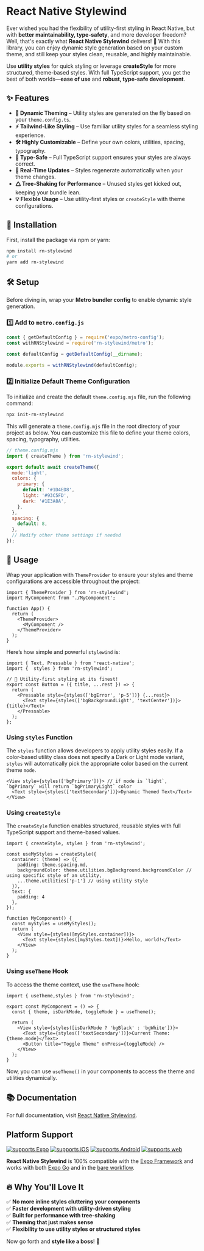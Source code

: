# React Native Stylewind

Ever wished you had the flexibility of utility-first styling in React Native, but with **better maintainability, type-safety**, and more developer freedom? Well, that's exactly what **React Native Stylewind** delivers! 🎉 With this library, you can enjoy dynamic style generation based on your custom theme, and still keep your styles clean, reusable, and highly maintainable.

Use **utility styles** for quick styling or leverage **createStyle** for more structured, theme-based styles. With full TypeScript support, you get the best of both worlds—**ease of use** and **robust, type-safe development**.

## ✨ Features

- **🎨 Dynamic Theming** – Utility styles are generated on the fly based on your `theme.config.ts`.
- **⚡ Tailwind-Like Styling** – Use familiar utility styles for a seamless styling experience.
- **🛠️ Highly Customizable** – Define your own colors, utilities, spacing, typography.
- **🔐 Type-Safe** – Full TypeScript support ensures your styles are always correct.
- **🚀 Real-Time Updates** – Styles regenerate automatically when your theme changes.
- **🛆 Tree-Shaking for Performance** – Unused styles get kicked out, keeping your bundle lean.
- **💡 Flexible Usage** – Use utility-first styles or `createStyle` with theme configurations.

## 👥 Installation

First, install the package via npm or yarn:

```bash
npm install rn-stylewind
# or
yarn add rn-stylewind
```

## 🛠️ Setup

Before diving in, wrap your **Metro bundler config** to enable dynamic style generation.

### 1️⃣ Add to `metro.config.js`

```javascript
const { getDefaultConfig } = require('expo/metro-config');
const withRNStylewind = require('rn-stylewind/metro');

const defaultConfig = getDefaultConfig(__dirname);

module.exports = withRNStylewind(defaultConfig);
```

### 2️⃣ Initialize Default Theme Configuration

To initialize and create the default `theme.config.mjs` file, run the following command:

```bash
npx init-rn-stylewind
```

This will generate a `theme.config.mjs` file in the root directory of your project as below. You can customize this file to define your theme colors, spacing, typography, utilities.
```javascript
// theme.config.mjs
import { createTheme } from 'rn-stylewind';

export default await createTheme({
  mode:'light',
  colors: {
    primary: {
      default: '#1D4ED8',
      light: '#93C5FD',
      dark: '#1E3A8A',
    },
  },
  spacing: {
    default: 8,
  },
  // Modify other theme settings if needed
});
```

## 🎯 Usage

Wrap your application with `ThemeProvider` to ensure your styles and theme configurations are accessible throughout the project:

```tsx
import { ThemeProvider } from 'rn-stylewind';
import MyComponent from './MyComponent';

function App() {
  return (
    <ThemeProvider>
      <MyComponent />
    </ThemeProvider>
  );
}
```
Here’s how simple and powerful `stylewind` is:

```tsx
import { Text, Pressable } from 'react-native';
import {  styles } from 'rn-stylewind';

// 🚀 Utility-first styling at its finest!
export const Button = ({ title, ...rest }) => {
  return (
    <Pressable style={styles(['bgError', 'p-5'])} {...rest}>
      <Text style={styles(['bgBackgroundLight', 'textCenter'])}>{title}</Text>
    </Pressable>
  );
};
```

### Using `styles` Function

The `styles` function allows developers to apply utility styles easily. If a color-based utility class does not specify a Dark or Light mode variant, `styles` will automatically pick the appropriate color based on the current theme `mode`.

```tsx
<View style={styles(['bgPrimary'])}> // if mode is `light`, `bgPrimary` will return `bgPrimaryLight` color
  <Text style={styles(['textSecondary'])}>Dynamic Themed Text</Text> 
</View>
```

### Using `createStyle`

The `createStyle` function enables structured, reusable styles with full TypeScript support and theme-based values.

```tsx
import { createStyle, styles } from 'rn-stylewind';

const useMyStyles = createStyle({
  container: (theme) => ({
    padding: theme.spacing.md,
    backgroundColor: theme.utilities.bgBackground.backgroundColor // using specific style of an utility,
    ...theme.utilities['p-1'] // using utility style
  }),
  text: {
    padding: 4
  },
});

function MyComponent() {
  const myStyles = useMyStyles();
  return (
    <View style={styles([myStyles.container])}>
      <Text style={styles([myStyles.text])}>Hello, world!</Text>
    </View>
  );
}
```

### Using `useTheme` Hook

To access the theme context, use the `useTheme` hook:

```tsx
import { useTheme,styles } from 'rn-stylewind';

export const MyComponent = () => {
  const { theme, isDarkMode, toggleMode } = useTheme();
  
  return (
    <View style={styles([isDarkMode ? 'bgBlack' : 'bgWhite'])}>
      <Text style={styles(['textSecondary'])}>Current Theme: {theme.mode}</Text>
      <Button title="Toggle Theme" onPress={toggleMode} />
    </View>
  );
}
```

Now, you can use `useTheme()` in your components to access the theme and utilities dynamically.

## 📚 Documentation

For full documentation, visit [React Native Stylewind](https://shervin-ghajar.github.io/react-native-stylewind/).

## Platform Support

[![supports Expo](https://img.shields.io/badge/Expo-4630EB.svg?style=for-the-badge&logo=EXPO&labelColor=000&logoColor=fff)](https://expo.dev/)
[![supports iOS](https://img.shields.io/badge/iOS-555555.svg?style=for-the-badge&logo=APPLE&labelColor=000&logoColor=fff)](https://reactnative.dev/)
[![supports Android](https://img.shields.io/badge/Android-A4C639.svg?style=for-the-badge&logo=ANDROID&labelColor=000&logoColor=fff)](https://reactnative.dev/)
[![supports web](https://img.shields.io/badge/Web-4285F4.svg?style=for-the-badge&logo=GOOGLE-CHROME&labelColor=000&logoColor=fff)](https://necolas.github.io/react-native-web/)

**React Native Stylewind** is 100% compatible with the [Expo Framework](https://expo.io/) and works with both [Expo Go](https://expo.dev/client) and in the [bare workflow](https://docs.expo.dev/bare/exploring-bare-workflow/).


## 🔥 Why You'll Love It

✅ **No more inline styles cluttering your components**\
✅ **Faster development with utility-driven styling**\
✅ **Built for performance with tree-shaking**\
✅ **Theming that just makes sense**\
✅ **Flexibility to use utility styles or structured styles**

Now go forth and **style like a boss**! 🚀

